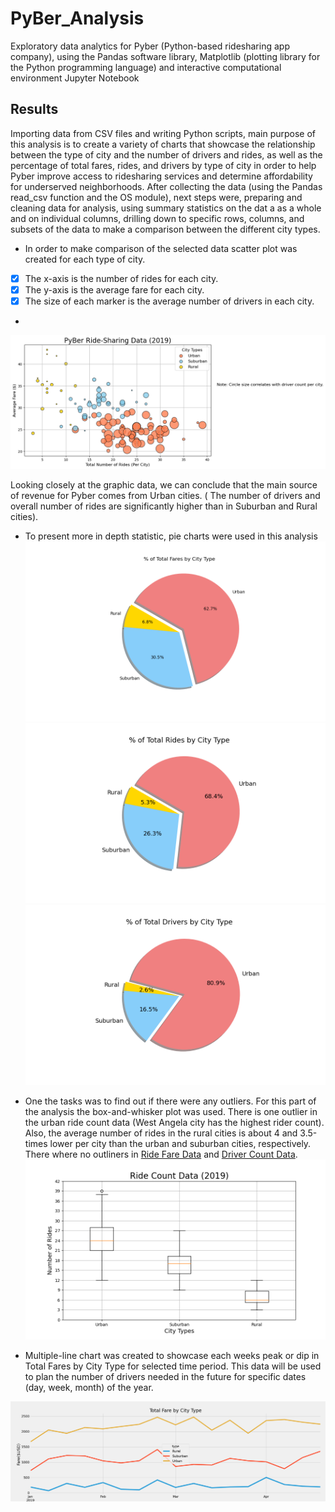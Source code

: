 # PyBer_Analysis
Exploratory data analytics for Pyber (Python-based ridesharing app company), using the  Pandas software library, Matplotlib (plotting library for the Python programming language) and interactive computational environment Jupyter Notebook
## Results
Importing data from  CSV files and writing Python scripts, main purpose of this analysis is to create a variety of charts that showcase the relationship between the type of city and the number of drivers and rides, as well as the percentage of total fares, rides, and drivers by type of city in order to help Pyber improve access to ridesharing services and determine affordability for underserved neighborhoods.
After collecting the data (using the Pandas read_csv function and the OS module), next steps were, preparing and cleaning data for analysis, using summary statistics on the dat a as a whole and on individual columns, drilling down to specific rows, columns, and subsets of the data to make a comparison between the different city types.
* In order to make comparison of the selected data scatter plot was created  for each type of city.
-  [x] The x-axis is the number of rides for each city.
-  [x] The y-axis is the average fare for each city.
-  [x] The size of each marker is the average number of drivers in each city.
-  
![This is an image](https://github.com/MilosPopov007/PyBer_Analysis/blob/main/analysis/Fig1.png)

Looking closely at the graphic data, we can conclude that the main source of revenue for Pyber comes from Urban cities. ( The number of drivers and overall number of rides are significantly higher than in Suburban and Rural cities).


* To present more in depth statistic, pie charts were used in this analysis 
![This is an image](https://github.com/MilosPopov007/PyBer_Analysis/blob/main/analysis/Fig5.png)
![This is an image](https://github.com/MilosPopov007/PyBer_Analysis/blob/main/analysis/Fig6.png)
![This is an image](https://github.com/MilosPopov007/PyBer_Analysis/blob/main/analysis/Fig7.png)

* One the tasks was to find out if there were any outliers. For this part of the analysis the box-and-whisker plot was used.
 There is one outlier in the urban ride count data (West Angela city has the highest rider count). Also, the average number of rides in the rural cities is about 4 and 3.5-times lower per city than the urban and suburban cities, respectively. There where no outliners in [Ride Fare Data](https://github.com/MilosPopov007/PyBer_Analysis/blob/main/analysis/Fig3.png) and [Driver Count Data](https://github.com/MilosPopov007/PyBer_Analysis/blob/main/analysis/Fig4.png).
 ![This is an image](https://github.com/MilosPopov007/PyBer_Analysis/blob/main/analysis/Fig2.png)
 
 * Multiple-line chart  was created to showcase each weeks peak or dip in Total Fares by City Type for selected time period. This data will be used to plan the number of drivers needed in the future for specific dates (day, week, month) of the year.
 
 
 ![This is an image](https://github.com/MilosPopov007/PyBer_Analysis/blob/main/analysis/PyBer_fare_summary.png)

 
